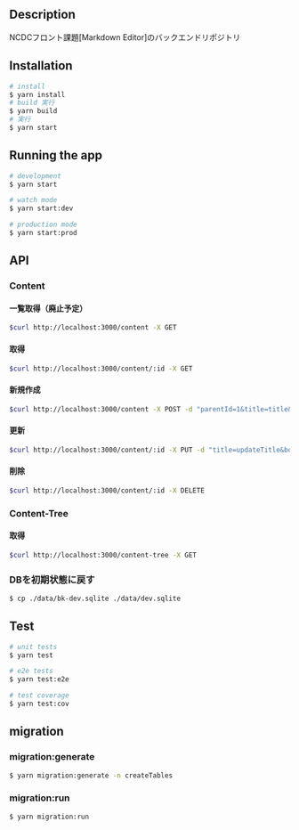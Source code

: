 ## Description
NCDCフロント課題[Markdown Editor]のバックエンドリポジトリ

## Installation

```bash
# install
$ yarn install
# build 実行
$ yarn build
# 実行
$ yarn start
```

## Running the app

```bash
# development
$ yarn start

# watch mode
$ yarn start:dev

# production mode
$ yarn start:prod
```


## API
### Content

#### 一覧取得（廃止予定）
```bash
$curl http://localhost:3000/content -X GET
```

#### 取得
```bash
$curl http://localhost:3000/content/:id -X GET
```

#### 新規作成
```bash
$curl http://localhost:3000/content -X POST -d "parentId=1&title=title&body=body"
```

#### 更新
```bash
$curl http://localhost:3000/content/:id -X PUT -d "title=updateTitle&body=updateBody"
```

#### 削除
```bash
$curl http://localhost:3000/content/:id -X DELETE
```


### Content-Tree
#### 取得
```bash
$curl http://localhost:3000/content-tree -X GET
```

### DBを初期状態に戻す
```bash
$ cp ./data/bk-dev.sqlite ./data/dev.sqlite
```

## Test

```bash
# unit tests
$ yarn test

# e2e tests
$ yarn test:e2e

# test coverage
$ yarn test:cov
```

## migration

### migration:generate
```bash
$ yarn migration:generate -n createTables
```


### migration:run
```bash
$ yarn migration:run
```
